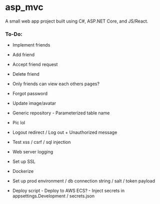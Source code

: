# asp_mvc

A small web app project built using C#, ASP.NET Core, and JS/React.

### **To-Do**:
* Implement friends
* Add friend
* Accept friend request
* Delete friend 
* Only friends can view each others pages?
* Forgot password
* Update image/avatar
* Generic repository - Parameterized table name
* Pic lol

* Logout redirect / Log out + Unauthorized message

* Test xss / csrf / sql injection
* Web server logging

* Set up SSL
* Dockerize
* Set up prod environment / db connection string / salt / token payload
* Deploy script - Deploy to AWS ECS? - Inject secrets in appsettings.Development / secrets.json
